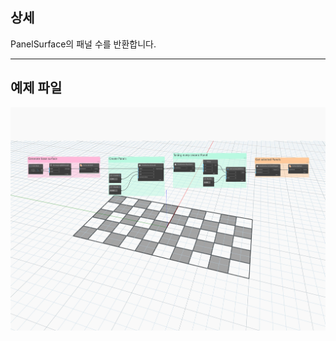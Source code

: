 ## 상세
PanelSurface의 패널 수를 반환합니다.
___
## 예제 파일

![NumPanels](./Autodesk.DesignScript.Geometry.PanelSurface.NumPanels_img.jpg)
